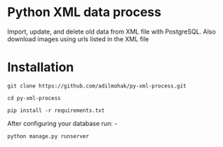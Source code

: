 # Python XML data process

Import, update, and delete old data from XML file with PostgreSQL. 
Also download images using urls listed in the XML file

# Installation

`git clone https://github.com/adilmohak/py-xml-process.git`

`cd py-xml-process`

`pip install -r requirements.txt`

After configuring your database run: -

`python manage.py runserver`
